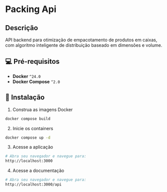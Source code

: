 # Packing Api

## Descrição
API backend para otimização de empacotamento de produtos em caixas, com algoritmo inteligente de distribuição baseado em dimensões e volume.

## 💻 Pré-requisitos
* **Docker** `^24.0`
* **Docker Compose** `^2.0`

## 🐋 Instalação

1. Construa as imagens Docker
```bash
docker compose build
```

2. Inicie os containers
```bash
docker compose up -d
```

3. Acesse a aplicação
```bash
# Abra seu navegador e navegue para:
http://localhost:3000
```

4. Acesse a documentação
```bash
# Abra seu navegador e navegue para:
http://localhost:3000/api
```